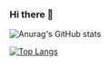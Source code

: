 ### Hi there 👋

<!--
**raytroop/raytroop** is a ✨ _special_ ✨ repository because its `README.md` (this file) appears on your GitHub profile.

Here are some ideas to get you started:

- 🔭 I’m currently working on ...
- 🌱 I’m currently learning ...
- 👯 I’m looking to collaborate on ...
- 🤔 I’m looking for help with ...
- 💬 Ask me about ...
- 📫 How to reach me: ...
- 😄 Pronouns: ...
- ⚡ Fun fact: ...
-->
![Anurag's GitHub stats](https://github-readme-stats.vercel.app/api?username=raytroop&count_private=true&show_icons=true)

[![Top Langs](https://github-readme-stats.vercel.app/api/top-langs/?username=raytroop&hide=javascript,html,jupyter%20notebook&layout=compact)](https://github.com/anuraghazra/github-readme-stats)
